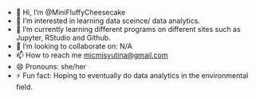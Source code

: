 - 👋 Hi, I’m @MiniFluffyCheesecake
- 👀 I’m interested in learning data sceince/ data analytics.
- 🌱 I’m currently learning different programs on different sites such as Jupyter, RStudio and Github.
- 💞️ I’m looking to collaborate on: N/A
- 📫 How to reach me micmisyutina@gmail.com
- 😄 Pronouns: she/her
- ⚡ Fun fact: Hoping to eventually do data analytics in the environmental field. 

<!---
MiniFluffyCheesecake/MiniFluffyCheesecake is a ✨ special ✨ repository because its `README.md` (this file) appears on your GitHub profile.
You can click the Preview link to take a look at your changes.
--->
